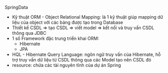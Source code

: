 SpringData

- Kỹ thuật ORM - Object Relational Mapping: là 1 kỹ thuật giúp mapping dữ liệu của object với các bảng được tạo trong Database
- Thiết kế CSDL => tạo CSDL => viết model => kết nối và truy vấn CSDL thông qua JDBC
- 1 số Framework đặc trung triển khai ORM:
  - Hibernate
  - JPA
- HQL - Hibernate Query Language: ngôn ngữ truy vấn của Hibernate, hỗ trợ truy vấn dữ liệu từ CSDL thông qua các Model tạo nên CSDL đó
- resource: chứa các tài nguyên tĩnh của dự án Spring

